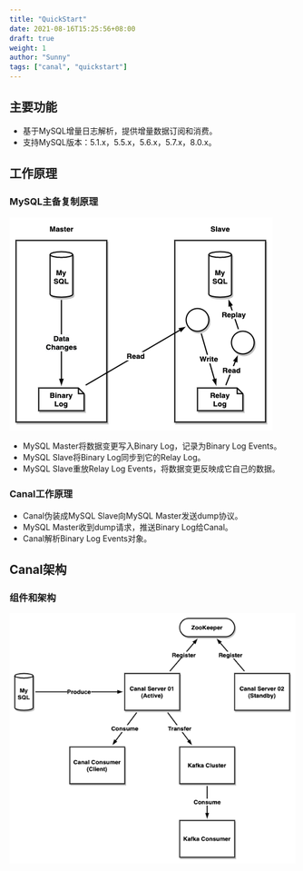```yaml
---
title: "QuickStart"
date: 2021-08-16T15:25:56+08:00
draft: true
weight: 1
author: "Sunny"
tags: ["canal", "quickstart"]
---
```


## 主要功能

- 基于MySQL增量日志解析，提供增量数据订阅和消费。
- 支持MySQL版本：5.1.x，5.5.x，5.6.x，5.7.x，8.0.x。

## 工作原理

### MySQL主备复制原理

![](draw-workflow.png)

- MySQL Master将数据变更写入Binary Log，记录为Binary Log Events。
- MySQL Slave将Binary Log同步到它的Relay Log。
- MySQL Slave重放Relay Log Events，将数据变更反映成它自己的数据。

### Canal工作原理

- Canal伪装成MySQL Slave向MySQL Master发送dump协议。
- MySQL Master收到dump请求，推送Binary Log给Canal。
- Canal解析Binary Log Events对象。

## Canal架构

### 组件和架构

![](draw-architecture.png)

